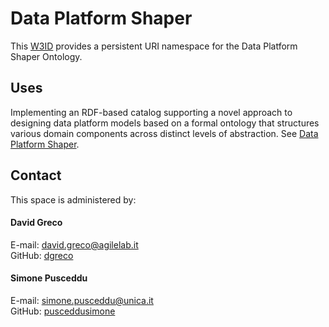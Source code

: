 # Data Platform Shaper
This [W3ID](https://w3id.org) provides a persistent URI namespace for the Data Platform Shaper Ontology.

## Uses
Implementing an RDF-based catalog supporting a novel approach to designing data platform models based on a formal ontology that structures various domain components across distinct levels of abstraction.
See [Data Platform Shaper](https://github.com/agile-lab-dev/data-platform-shaper/tree/main?tab=readme-ov-file#data-platform-shaper-an-rdf-based-specialized-catalog-system-for-defining-and-managing-data-platform-assets).

## Contact
This space is administered by:  
#### David Greco
E-mail: david.greco@agilelab.it <br>
GitHub: [dgreco](https://github.com/dgreco)


#### Simone Pusceddu
E-mail: simone.pusceddu@unica.it <br>
GitHub: [pusceddusimone](https://github.com/pusceddusimone)

